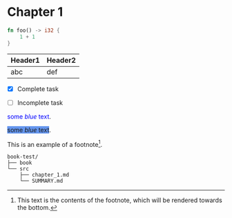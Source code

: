 # Chapter 1

```rust
fn foo() -> i32 {
    1 + 1
}
```

| Header1 | Header2 |
|---------|---------|
| abc     | def     |

- [x] Complete task
- [ ] Incomplete task


<span style="color:blue">some *blue* text</span>.

<span style="background:#6495ED">some *blue* text</span>.

This is an example of a footnote[^note].

[^note]: This text is the contents of the footnote, which will be rendered
    towards the bottom.

```
book-test/
├── book
└── src
    ├── chapter_1.md
    └── SUMMARY.md

```
